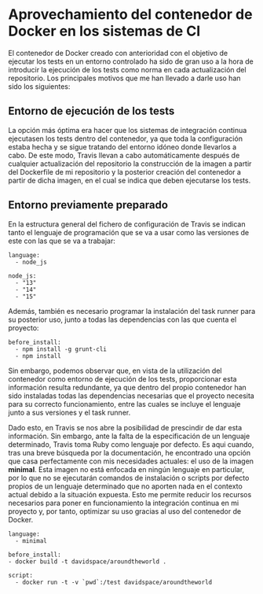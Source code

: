 # Aprovechamiento del contenedor de Docker en los sistemas de CI

El contenedor de Docker creado con anterioridad con el objetivo de ejecutar los tests en un entorno controlado ha sido de gran uso a la hora de introducir la ejecución de los tests como norma en cada actualización del repositorio. Los principales motivos que me han llevado a darle uso han sido los siguientes:

## Entorno de ejecución de los tests

La opción más óptima era hacer que los sistemas de integración continua ejecutasen los tests dentro del contenedor, ya que toda la configuración estaba hecha y se sigue tratando del entorno idóneo donde llevarlos a cabo. De este modo, Travis llevan a cabo automáticamente después de cualquier actualización del repositorio la construcción de la imagen a partir del Dockerfile de mi repositorio y la posterior creación del contenedor a partir de dicha imagen, en el cual se indica que deben ejecutarse los tests.

## Entorno previamente preparado

En la estructura general del fichero de configuración de Travis se indican tanto el lenguaje de programación que se va a usar como las versiones de este con las que se va a trabajar:

```
language:
  - node_js

node_js:
  - "13"
  - "14"
  - "15"
```

Además, también es necesario programar la instalación del task runner para su posterior uso, junto a todas las dependencias con las que cuenta el proyecto:

```
before_install:
  - npm install -g grunt-cli
  - npm install
```

Sin embargo, podemos observar que, en vista de la utilización del contenedor como entorno de ejecución de los tests, proporcionar esta información resulta redundante, ya que dentro del propio contenedor han sido instaladas todas las dependencias necesarias que el proyecto necesita para su correcto funcionamiento, entre las cuales se incluye el lenguaje junto a sus versiones y el task runner.

Dado esto, en Travis se nos abre la posibilidad de prescindir de dar esta información. Sin embargo, ante la falta de la especificación de un lenguaje determinado, Travis toma Ruby como lenguaje por defecto. Es aqui cuando, tras una breve búsqueda por la documentación, he encontrado una opción que casa perfectamente con mis necesidades actuales: el uso de la imagen **minimal**. Esta imagen no está enfocada en ningún lenguaje en particular, por lo que no se ejecutarán comandos de instalación o scripts por defecto propios de un lenguaje determinado que no aporten nada en el contexto actual debido a la situación expuesta. Esto me permite reducir los recursos necesarios para poner en funcionamiento la integración continua en mi proyecto y, por tanto, optimizar su uso gracias al uso del contenedor de Docker.

```
language:
  - minimal

before_install:
- docker build -t davidspace/aroundtheworld .

script:
  - docker run -t -v `pwd`:/test davidspace/aroundtheworld
```
